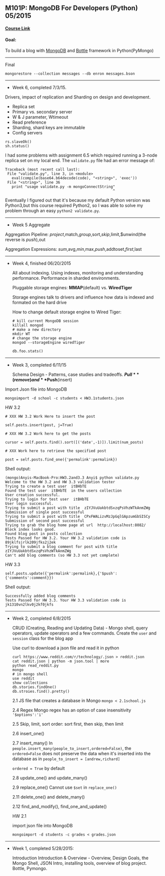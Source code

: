 ## M101P: MongoDB For Developers (Python) 05/2015

#### [Course Link](https://university.mongodb.com/courses/M101P/about)

#### Goal:
 
To build a blog with [MongoDB](https://www.mongodb.org/) and [Bottle](http://bottlepy.org/docs/dev/index.html) framework in Python(PyMongo)

---
Final

```
mongorestore --collection messages --db enron messages.bson
```




---
+ Week 6, completed 7/3/15.

Drivers, impact of replication and Sharding on design and development.

+ Replica set
+ Primary vs. secondary server
+ W & J parameter, Wtimeout
+ Read preference
+ Sharding, shard keys are immutable
+ Config servers


```
rs.slaveOk()
sh.status()
```

 I had some problems with assignment 6.5 which required running a 3-node replica set on my local end. The `validate.py` file had an error message of:

 ```
 Traceback (most recent call last):
  File "validate.py", line 3, in <module>
    eval(compile(base64.b64decode(code), "<string>", 'exec'))
  File "<string>", line 36
    print "usage validate.py -m mongoConnectString"
                                                  ^

```
  Eventually I figured out that it's because my default Python version was Python3,but this course required Python2, so I was able to solve my problem through an easy `python2 validate.py`.

---
+ Week 5
	Aggregate

Aggregation Pipeline:
$project,$match,$group,$sort,$skip,$limit,$unwind(the reverse is $push),$out

Aggregation Expressions:
$sum,$avg,$min,$max,$push,$addtoset,$first,$last


---
+ Week 4, finished 06/20/2015

	All about indexing. Using indexes, monitoring and understanding performance. Performance in sharded environments.

	Pluggable storage engines: **MMAP**(default) vs. **WiredTiger**

	Storage engines talk to drivers and influence how data is indexed and formated on the hard drive

	How to change default storage engine to Wired Tiger:

	```
	# kill current MongoDB session
	killall mongod
	# make a new directory
	mkdir WT
	# change the storage engine
	mongod --storageEngine wiredTiger
	```

	```
	db.foo.stats()
	```



---
+ Week 3, completed 6/11/15

	Schema Design - Patterns, case studies and tradeoffs. **$Pull**(remove) and **$Push**(insert)

Import Json file into MongoDB

```mongoimport -d school -c students < HW3.1students.json```


HW 3.2 

```
# XXX HW 3.2 Work Here to insert the post

self.posts.insert(post, j=True)
```

```
# XXX HW 3.2 Work here to get the posts

cursor = self.posts.find().sort([('date',-1)]).limit(num_posts)
```

```
# XXX Work here to retrieve the specified post

post = self.posts.find_one({'permalink':permalink})
```


Shell output:

```
(mongo)Anyis-MacBook-Pro:HW3.2and3.3 Anyi$ python validate.py
Welcome to the HW 3.2 and HW 3.3 validation tester
Trying to create a test user  itBHbTE
Found the test user  itBHbTE  in the users collection
User creation successful. 
Trying to login for test user  itBHbTE
User login successful.
Trying to submit a post with title  zIYJVuUakbtdSxzqPsVhzWTkAnmZWg
Submission of single post successful
Trying to submit a post with title  CPxFWALizvMzJpGqlGApzumGbSISCy
Submission of second post successful
Trying to grab the blog home page at url  http://localhost:8082/
Block index looks good.
Found blog post in posts collection
Tests Passed for HW 3.2. Your HW 3.2 validation code is 89jklfsjrlk209jfks2j2ek
Trying to submit a blog comment for post with title zIYJVuUakbtdSxzqPsVhzWTkAnmZWg
Can't add blog comments (so HW 3.3 not yet complete)
```

HW 3.3

```
self.posts.update({'permalink':permalink},{'$push':{'comments':comment}})
```

Shell output:

```
Successfully added blog comments
Tests Passed for HW 3.3. Your HW 3.3 validation code is jk1310vn2lkv0j2kf0jkfs
```

---

+ Week 2, completed 6/8/2015
	
  CRUD (Creating, Reading and Updating Data) - Mongo shell, query operators, update operators and a few commands. Create the `user` and `session` class for the blog app


	Use curl to download a json file and read it in python 

	``` 
	curl https://www.reddit.com/r/technology/.json > reddit.json
	cat reddit.json | python -m json.tool | more
	python read_reddit.py
	mongo
	# in mongo shell
	use reddit
	show collections
	db.stories.findOne()
	db.stroies.find().pretty()
	```

	2.1 JS file that creates a database in Mongo
	`mongo < 2.1school.js`

	2.4 Regex
	Mongo regex has an option of case insensitivity `'$options':'i'`

	2.5 Skip, limit, sort 
	order: sort first, then skip, then limit

	2.6 insert_one()

	2.7 insert_many()
	In `people.insert_many(people_to_insert,ordered=False)`, the `ordered=False` does not preserve the data when it's inserted into the database as in `people_to_insert = [andrew,richard]`

	`ordered = True` by default

	2.8 update_one() and update_many()

	2.9 replace_one()
	Cannot use `$set` in `replace_one()`

	2.11 delete_one() and delete_many()

	2.12 find_and_modify(), find_one_and_update()

	HW 2.1

	import json file into MongoDB

	```mongoimport -d students -c grades < grades.json```

---

+ Week 1, completed 5/28/2015:

  Introduction	Introduction & Overview - Overview, Design Goals, the Mongo Shell, JSON Intro, installing tools, overview of blog project. Bottle, Pymongo.



